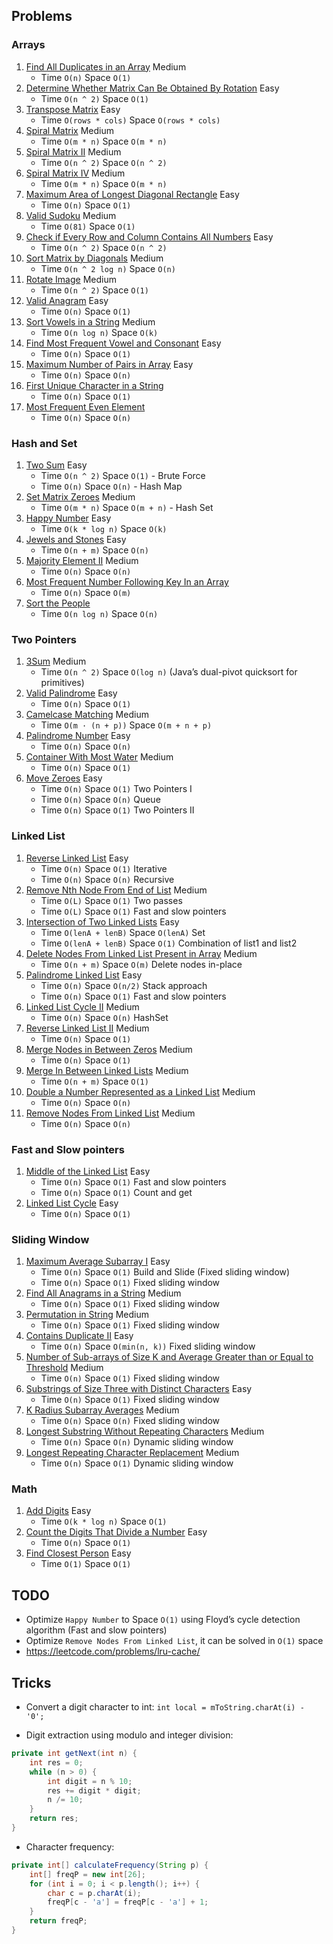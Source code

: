 ## Problems

### Arrays

1. [Find All Duplicates in an Array](https://leetcode.com/problems/find-all-duplicates-in-an-array) Medium
   - Time `O(n)` Space `O(1)`
2. [Determine Whether Matrix Can Be Obtained By Rotation](https://leetcode.com/problems/determine-whether-matrix-can-be-obtained-by-rotation) Easy
   - Time `O(n ^ 2)` Space `O(1)`
3. [Transpose Matrix](https://leetcode.com/problems/transpose-matrix) Easy
   - Time `O(rows * cols)` Space `O(rows * cols)`
4. [Spiral Matrix](https://leetcode.com/problems/spiral-matrix) Medium
   - Time `O(m * n)` Space `O(m * n)`
5. [Spiral Matrix II](https://leetcode.com/problems/spiral-matrix-ii) Medium
   - Time `O(n ^ 2)` Space `O(n ^ 2)`
6. [Spiral Matrix IV](https://leetcode.com/problems/spiral-matrix-iv) Medium
   - Time `O(m * n)` Space `O(m * n)`
7. [Maximum Area of Longest Diagonal Rectangle](https://leetcode.com/problems/maximum-area-of-longest-diagonal-rectangle) Easy
   - Time `O(n)` Space `O(1)`
8. [Valid Sudoku](https://leetcode.com/problems/valid-sudoku) Medium
   - Time `O(81)` Space `O(1)`
9. [Check if Every Row and Column Contains All Numbers](https://leetcode.com/problems/check-if-every-row-and-column-contains-all-numbers) Easy
   - Time `O(n ^ 2)` Space `O(n ^ 2)`
10. [Sort Matrix by Diagonals](https://leetcode.com/problems/sort-matrix-by-diagonals) Medium
    - Time `O(n ^ 2 log n)` Space `O(n)`
11. [Rotate Image](https://leetcode.com/problems/rotate-image) Medium
    - Time `O(n ^ 2)` Space `O(1)`
12. [Valid Anagram](https://leetcode.com/problems/valid-anagram) Easy
    - Time `O(n)` Space `O(1)`
13. [Sort Vowels in a String](https://leetcode.com/problems/sort-vowels-in-a-string) Medium
    - Time `O(n log n)` Space `O(k)`
14. [Find Most Frequent Vowel and Consonant](https://leetcode.com/problems/find-most-frequent-vowel-and-consonant) Easy
    - Time `O(n)` Space `O(1)`
15. [Maximum Number of Pairs in Array](https://leetcode.com/problems/maximum-number-of-pairs-in-array) Easy
    - Time `O(n)` Space `O(n)`
16. [First Unique Character in a String](https://leetcode.com/problems/first-unique-character-in-a-string)
    - Time `O(n)` Space `O(1)`
17. [Most Frequent Even Element](https://leetcode.com/problems/most-frequent-even-element)
    - Time `O(n)` Space `O(n)`
    
### Hash and Set

1. [Two Sum](https://leetcode.com/problems/two-sum) Easy
   - Time `O(n ^ 2)` Space `O(1)` - Brute Force
   - Time `O(n)` Space `O(n)` - Hash Map
2. [Set Matrix Zeroes](https://leetcode.com/problems/set-matrix-zeroes) Medium
   - Time `O(m * n)` Space `O(m + n)` - Hash Set
3. [Happy Number](https://leetcode.com/problems/happy-number) Easy
   - Time `O(k * log n)` Space `O(k)`
4. [Jewels and Stones](https://leetcode.com/problems/jewels-and-stones) Easy
   - Time `O(n + m)` Space `O(n)`
5. [Majority Element II](https://leetcode.com/problems/majority-element-ii) Medium
   - Time `O(n)` Space `O(n)`
6. [Most Frequent Number Following Key In an Array](https://leetcode.com/problems/most-frequent-number-following-key-in-an-array)
   - Time `O(n)` Space `O(m)`
7. [Sort the People](https://leetcode.com/problems/sort-the-people)
   - Time `O(n log n)` Space `O(n)`

### Two Pointers

1. [3Sum](https://leetcode.com/problems/3sum) Medium
   - Time `O(n ^ 2)` Space `O(log n)` (Java’s dual-pivot quicksort for primitives)
2. [Valid Palindrome](https://leetcode.com/problems/valid-palindrome) Easy
   - Time `O(n)` Space `O(1)`
3. [Camelcase Matching](https://leetcode.com/problems/camelcase-matching) Medium
   - Time `O(m · (n + p))` Space `O(m + n + p)`
4. [Palindrome Number](https://leetcode.com/problems/palindrome-number) Easy
   - Time `O(n)` Space `O(n)`
5. [Container With Most Water](https://leetcode.com/problems/container-with-most-water) Medium
   - Time `O(n)` Space `O(1)`
6. [Move Zeroes](https://leetcode.com/problems/move-zeroes) Easy
   - Time `O(n)` Space `O(1)` Two Pointers I
   - Time `O(n)` Space `O(n)` Queue
   - Time `O(n)` Space `O(1)` Two Pointers II

### Linked List

1. [Reverse Linked List](https://leetcode.com/problems/reverse-linked-list) Easy
   - Time `O(n)` Space `O(1)` Iterative
   - Time `O(n)` Space `O(n)` Recursive
2. [Remove Nth Node From End of List](https://leetcode.com/problems/remove-nth-node-from-end-of-list) Medium
   - Time `O(L)` Space `O(1)` Two passes
   - Time `O(L)` Space `O(1)` Fast and slow pointers
3. [Intersection of Two Linked Lists](https://leetcode.com/problems/intersection-of-two-linked-lists) Easy
   - Time `O(lenA + lenB)` Space `O(lenA)` Set
   - Time `O(lenA + lenB)` Space `O(1)` Combination of list1 and list2
4. [Delete Nodes From Linked List Present in Array](https://leetcode.com/problems/delete-nodes-from-linked-list-present-in-array) Medium
   - Time `O(n + m)` Space `O(m)` Delete nodes in-place
5. [Palindrome Linked List](https://leetcode.com/problems/palindrome-linked-list) Easy 
   - Time `O(n)` Space `O(n/2)` Stack approach
   - Time `O(n)` Space `O(1)` Fast and slow pointers
6. [Linked List Cycle II](https://leetcode.com/problems/linked-list-cycle-ii) Medium
   - Time `O(n)` Space `O(n)` HashSet
7. [Reverse Linked List II](https://leetcode.com/problems/reverse-linked-list-ii) Medium
   - Time `O(n)` Space `O(1)`
8. [Merge Nodes in Between Zeros](https://leetcode.com/problems/merge-nodes-in-between-zeros) Medium
   - Time `O(n)` Space `O(1)`
9. [Merge In Between Linked Lists](https://leetcode.com/problems/merge-in-between-linked-lists) Medium
   - Time `O(n + m)` Space `O(1)`
10. [Double a Number Represented as a Linked List](https://leetcode.com/problems/double-a-number-represented-as-a-linked-list) Medium
    - Time `O(n)` Space `O(n)`
11. [Remove Nodes From Linked List](https://leetcode.com/problems/remove-nodes-from-linked-list) Medium
    - Time `O(n)` Space `O(n)`

### Fast and Slow pointers

1. [Middle of the Linked List](https://leetcode.com/problems/middle-of-the-linked-list) Easy
   - Time `O(n)` Space `O(1)` Fast and slow pointers
   - Time `O(n)` Space `O(1)` Count and get
2. [Linked List Cycle](https://leetcode.com/problems/linked-list-cycle) Easy
   - Time `O(n)` Space `O(1)`

### Sliding Window

1. [Maximum Average Subarray I](https://leetcode.com/problems/maximum-average-subarray-i) Easy
   - Time `O(n)` Space `O(1)` Build and Slide (Fixed sliding window)
   - Time `O(n)` Space `O(1)` Fixed sliding window
2. [Find All Anagrams in a String](https://leetcode.com/problems/find-all-anagrams-in-a-string) Medium
   - Time `O(n)` Space `O(1)` Fixed sliding window
3. [Permutation in String](https://leetcode.com/problems/permutation-in-string) Medium
   - Time `O(n)` Space `O(1)` Fixed sliding window
4. [Contains Duplicate II](https://leetcode.com/problems/contains-duplicate-ii) Easy
   - Time `O(n)` Space `O(min(n, k))` Fixed sliding window
5. [Number of Sub-arrays of Size K and Average Greater than or Equal to Threshold](https://leetcode.com/problems/number-of-sub-arrays-of-size-k-and-average-greater-than-or-equal-to-threshold) Medium
   - Time `O(n)` Space `O(1)` Fixed sliding window
6. [Substrings of Size Three with Distinct Characters](https://leetcode.com/problems/substrings-of-size-three-with-distinct-characters) Easy
   - Time `O(n)` Space `O(1)` Fixed sliding window
7. [K Radius Subarray Averages](https://leetcode.com/problems/k-radius-subarray-averages) Medium
   - Time `O(n)` Space `O(n)` Fixed sliding window
8. [Longest Substring Without Repeating Characters](https://leetcode.com/problems/longest-substring-without-repeating-characters) Medium
   - Time `O(n)` Space `O(n)` Dynamic sliding window
9. [Longest Repeating Character Replacement](https://leetcode.com/problems/longest-repeating-character-replacement) Medium
   - Time `O(n)` Space `O(1)` Dynamic sliding window

### Math

1. [Add Digits](https://leetcode.com/problems/add-digits) Easy
   - Time `O(k * log n)` Space `O(1)`
2. [Count the Digits That Divide a Number](https://leetcode.com/problems/count-the-digits-that-divide-a-number) Easy
   - Time `O(n)` Space `O(1)`
3. [Find Closest Person](https://leetcode.com/problems/find-closest-person) Easy
   - Time `O(1)` Space `O(1)`

## TODO

- Optimize `Happy Number` to Space `O(1)` using Floyd’s cycle detection algorithm (Fast and slow pointers)
- Optimize `Remove Nodes From Linked List`, it can be solved in `O(1)` space
- https://leetcode.com/problems/lru-cache/

## Tricks

- Convert a digit character to int: `int local = mToString.charAt(i) - '0';`

- Digit extraction using modulo and integer division:

```java
private int getNext(int n) {
    int res = 0;
    while (n > 0) {
        int digit = n % 10;
        res += digit * digit;
        n /= 10;
    }
    return res;
}
`````
- Character frequency:

```java
private int[] calculateFrequency(String p) {
    int[] freqP = new int[26];
    for (int i = 0; i < p.length(); i++) {
        char c = p.charAt(i);
        freqP[c - 'a'] = freqP[c - 'a'] + 1;
    }
    return freqP;
}
`````